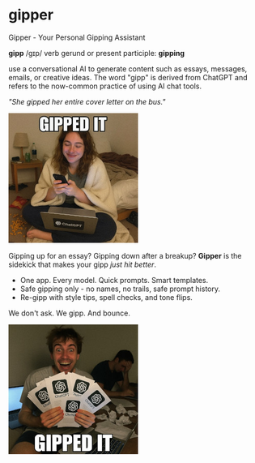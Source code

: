 # gipper
Gipper - Your Personal Gipping Assistant

**gipp**
/ɡɪp/
verb
gerund or present participle: **gipping**

use a conversational AI to generate content such as essays, messages, emails, or creative ideas.
The word "gipp" is derived from ChatGPT and refers to the now-common practice of using AI chat tools.

*"She gipped her entire cover letter on the bus."*

![Gipped It!](src/test/resources/gippedit1.jpg)

Gipping up for an essay? Gipping down after a breakup?
**Gipper** is the sidekick that makes your gipp *just hit better*.

- One app. Every model. Quick prompts. Smart templates.
- Safe gipping only - no names, no trails, safe prompt history.
- Re-gipp with style tips, spell checks, and tone flips.

We don't ask. We gipp. And bounce.

![Gipped It!](src/test/resources/gippedit2.jpg)
